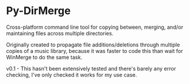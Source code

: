# Py-DirMerge
Cross-platform command line tool for copying between, merging, and/or maintaining files across multiple directories.

Originally created to propagate file additions/deletions through multiple copies of a music library, because it was faster to code this than wait for WinMerge to do the same task.

v0.1 - This hasn't been extensively tested and there's barely any error checking, I've only checked it works for my use case.
